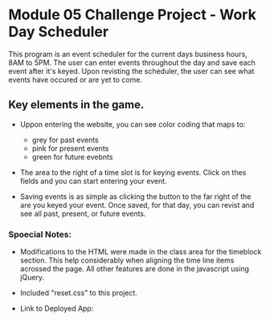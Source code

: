 # Module 05 Challenge Project - Work Day Scheduler
This program is an event scheduler for the current days business hours, 8AM to 5PM. The user can enter events throughout the day and save each event after it's keyed. Upon revisting the scheduler, the user can see what events have occured or are yet to come.


## Key elements in the game.
* Uppon entering the website, you can see color coding that maps to:
  - grey for past events
  - pink for present events
  - green for future evebnts

* The area to the right of a time slot is for keying events. Click on thes fields and you can start
  entering your event.

* Saving events is as simple as clicking the button to the far right of the are you keyed your event.
  Once saved, for that day, you can revist and see all past, present, or future events.


### Spoecial Notes:
* Modifications to the HTML were made in the class area for the timeblock section. This help
  considerably when aligning the time line items acrossed the page. All other features are done in the javascript using jQuery.

* Included "reset.css" to this project.

* Link to Deployed App:  
